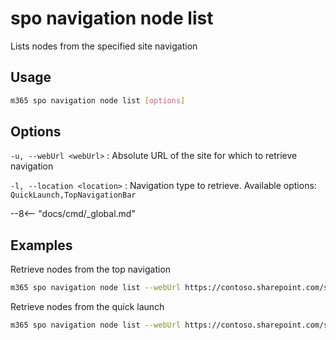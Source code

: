 # spo navigation node list

Lists nodes from the specified site navigation

## Usage

```sh
m365 spo navigation node list [options]
```

## Options

`-u, --webUrl <webUrl>`
: Absolute URL of the site for which to retrieve navigation

`-l, --location <location>`
: Navigation type to retrieve. Available options: `QuickLaunch,TopNavigationBar`

--8<-- "docs/cmd/_global.md"

## Examples

Retrieve nodes from the top navigation

```sh
m365 spo navigation node list --webUrl https://contoso.sharepoint.com/sites/team-a --location TopNavigationBar
```

Retrieve nodes from the quick launch

```sh
m365 spo navigation node list --webUrl https://contoso.sharepoint.com/sites/team-a --location QuickLaunch
```
